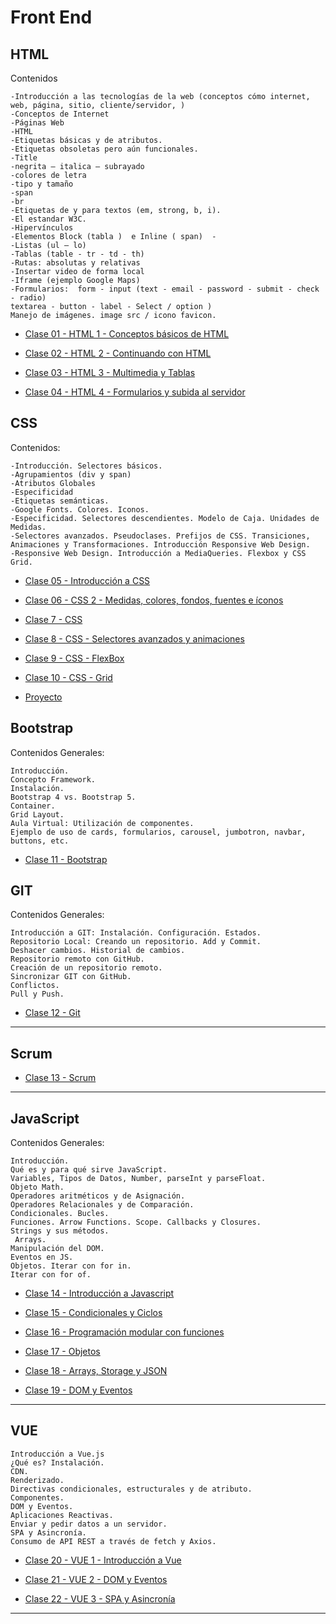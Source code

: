 # Front End

## HTML

Contenidos

```
-Introducción a las tecnologías de la web (conceptos cómo internet, web, página, sitio, cliente/servidor, ) 
-Conceptos de Internet
-Páginas Web
-HTML
-Etiquetas básicas y de atributos. 
-Etiquetas obsoletas pero aún funcionales.
-Title 
-negrita – italica – subrayado 
-colores de letra
-tipo y tamaño
-span 
-br
-Etiquetas de y para textos (em, strong, b, i).
-El estandar W3C.
-Hipervínculos 
-Elementos Block (tabla )  e Inline ( span)  -
-Listas (ul – lo)
-Tablas (table - tr - td - th) 
-Rutas: absolutas y relativas
-Insertar video de forma local
-Iframe (ejemplo Google Maps)
-Formularios:  form - input (text - email - password - submit - check - radio) 
textarea - button - label - Select / option )
Manejo de imágenes. image src / icono favicon.
```

- [Clase 01 - HTML 1 - Conceptos básicos de HTML](https://github.com/eugenia1984/CodoACodo-FS-Java/blob/main/front-end/clase-01.md)

- [Clase 02 - HTML 2 - Continuando con HTML](https://github.com/eugenia1984/CodoACodo-FS-Java/blob/main/front-end/clase-02.md)

- [Clase 03 - HTML 3 - Multimedia y Tablas](https://github.com/eugenia1984/CodoACodo-FS-Java/blob/main/front-end/clase-03.md)  

- [Clase 04 - HTML 4 - Formularios y subida al servidor](https://github.com/eugenia1984/CodoACodo-FS-Java/blob/main/front-end/clase-04.md)

## CSS

Contenidos:

```
-Introducción. Selectores básicos.
-Agrupamientos (div y span)
-Atributos Globales
-Especificidad
-Etiquetas semánticas.
-Google Fonts. Colores. Iconos.
-Especificidad. Selectores descendientes. Modelo de Caja. Unidades de Medidas.
-Selectores avanzados. Pseudoclases. Prefijos de CSS. Transiciones, Animaciones y Transformaciones. Introducción Responsive Web Design.
-Responsive Web Design. Introducción a MediaQueries. Flexbox y CSS Grid.
```

- [Clase 05 - Introducción a CSS](https://github.com/eugenia1984/CodoACodo-FS-Java/blob/main/front-end/clase-05.md)

- [Clase 06 - CSS 2 - Medidas, colores, fondos, fuentes e íconos](https://github.com/eugenia1984/CodoACodo-FS-Java/blob/main/front-end/clase-06.md)

- [Clase 7 - CSS](https://github.com/eugenia1984/CodoACodo-FS-Java/blob/main/front-end/clase-07.md)

- [Clase 8 - CSS - Selectores avanzados y animaciones](https://github.com/eugenia1984/CodoACodo-FS-Java/blob/main/front-end/clase-08.md)

- [Clase 9  - CSS - FlexBox](https://github.com/eugenia1984/CodoACodo-FS-Java/blob/main/front-end/clase-09.md)

- [Clase 10 - CSS - Grid](https://github.com/eugenia1984/CodoACodo-FS-Java/blob/main/front-end/clase-10.md)
    
- [Proyecto](https://github.com/eugenia1984/CodoACodo-FS-Java/blob/main/front-end/proyecto.md)

## Bootstrap

Contenidos Generales:

```
Introducción.
Concepto Framework.
Instalación.
Bootstrap 4 vs. Bootstrap 5.
Container.
Grid Layout.
Aula Virtual: Utilización de componentes.
Ejemplo de uso de cards, formularios, carousel, jumbotron, navbar, buttons, etc.
```

- [Clase 11 - Bootstrap](https://github.com/eugenia1984/CodoACodo-FS-Java/blob/main/front-end/clase-11.md)


## GIT

Contenidos Generales:

```
Introducción a GIT: Instalación. Configuración. Estados.
Repositorio Local: Creando un repositorio. Add y Commit.
Deshacer cambios. Historial de cambios.
Repositorio remoto con GitHub.
Creación de un repositorio remoto.
Sincronizar GIT con GitHub.
Conflictos.
Pull y Push.
```

- [Clase 12 - Git ](https://github.com/eugenia1984/CodoACodo-FS-Java/blob/main/front-end/clase-12.md)
  
--- 

## Scrum

- [Clase 13 - Scrum](https://github.com/eugenia1984/CodoACodo-FS-Java/blob/main/front-end/clase-13.md)

---


## JavaScript

Contenidos Generales:

```
Introducción.
Qué es y para qué sirve JavaScript.
Variables, Tipos de Datos, Number, parseInt y parseFloat.
Objeto Math.
Operadores aritméticos y de Asignación.
Operadores Relacionales y de Comparación.
Condicionales. Bucles.
Funciones. Arrow Functions. Scope. Callbacks y Closures.
Strings y sus métodos.
 Arrays.
Manipulación del DOM.
Eventos en JS.
Objetos. Iterar con for in.
Iterar con for of.
```

- [Clase 14 - Introducción a Javascript](https://github.com/eugenia1984/CodoACodo-FS-Java/blob/main/front-end/clase-14.md)

- [Clase 15 - Condicionales y Ciclos](https://github.com/eugenia1984/CodoACodo-FS-Java/blob/main/front-end/clase-15.md)

- [Clase 16 - Programación modular con
funciones](https://github.com/eugenia1984/CodoACodo-FS-Java/blob/main/front-end/clase-16.md)  

- [Clase 17 - Objetos](https://github.com/eugenia1984/CodoACodo-FS-Java/blob/main/front-end/clase-17.md)

- [Clase 18 - Arrays, Storage y JSON](https://github.com/eugenia1984/CodoACodo-FS-Java/blob/main/front-end/clase-18.md)    

- [Clase 19 - DOM y Eventos](https://github.com/eugenia1984/CodoACodo-FS-Java/blob/main/front-end/clase-19.md) 
  
--- 

## VUE

```
Introducción a Vue.js
¿Qué es? Instalación.
CDN.
Renderizado.
Directivas condicionales, estructurales y de atributo.
Componentes.
DOM y Eventos.
Aplicaciones Reactivas.
Enviar y pedir datos a un servidor.
SPA y Asincronía.
Consumo de API REST a través de fetch y Axios.
```

- [Clase 20 - VUE 1 - Introducción a Vue](https://github.com/eugenia1984/CodoACodo-FS-Java/blob/main/front-end/clase-20.md)

- [Clase 21 - VUE 2 - DOM y Eventos](https://github.com/eugenia1984/CodoACodo-FS-Java/blob/main/front-end/clase-21.md)

- [Clase 22 - VUE 3 - SPA y Asincronía](https://github.com/eugenia1984/CodoACodo-FS-Java/blob/main/front-end/clase-22.md)
  
--- 
